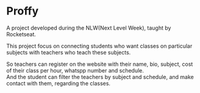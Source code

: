 # Proffy
<p>A project developed during the NLW(Next Level Week), taught by Rocketseat.</p>
<p>This project focus on connecting students who want classes on particular subjects with teachers who teach these subjects.</p>
So teachers can register on the website with their name, bio, subject, cost of their class per hour, whatspp number and schedule.<br>
And the student can filter the teachers by subject and schedule, and make contact with them, regarding the classes.
